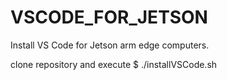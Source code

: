 # VSCODE_FOR_JETSON

Install VS Code for Jetson arm edge computers.

clone repository and execute
$ ./installVSCode.sh
